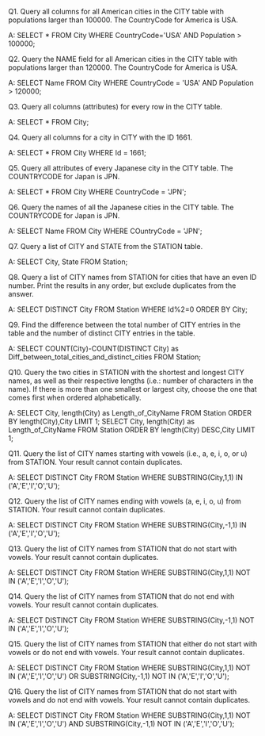 Q1. Query all columns for all American cities in the CITY table with populations larger than 100000.
The CountryCode for America is USA.

A:
      SELECT * FROM City WHERE CountryCode='USA' AND Population > 100000;

Q2. Query the NAME field for all American cities in the CITY table with populations larger than 120000.
The CountryCode for America is USA.

A:
      SELECT Name FROM City WHERE CountryCode = 'USA' AND Population > 120000;
      
Q3. Query all columns (attributes) for every row in the CITY table.

A:
      SELECT * FROM City;
      
Q4. Query all columns for a city in CITY with the ID 1661.

A:
      SELECT * FROM City WHERE Id = 1661;
      
Q5. Query all attributes of every Japanese city in the CITY table. The COUNTRYCODE for Japan is
JPN.

A:
      SELECT * FROM City WHERE CountryCode = 'JPN';

Q6. Query the names of all the Japanese cities in the CITY table. The COUNTRYCODE for Japan is
JPN.

A:
      SELECT Name FROM City WHERE COuntryCode = 'JPN';
      
Q7. Query a list of CITY and STATE from the STATION table.

A:
      SELECT City, State FROM Station;
      
Q8. Query a list of CITY names from STATION for cities that have an even ID number. Print the results
in any order, but exclude duplicates from the answer.

A: 
      SELECT DISTINCT City FROM Station WHERE Id%2=0 ORDER BY City;
      
Q9. Find the difference between the total number of CITY entries in the table and the number of
distinct CITY entries in the table.

A:
      SELECT COUNT(City)-COUNT(DISTINCT City) as Diff_between_total_cities_and_distinct_cities FROM Station;
      
Q10. Query the two cities in STATION with the shortest and longest CITY names, as well as their
respective lengths (i.e.: number of characters in the name). If there is more than one smallest or
largest city, choose the one that comes first when ordered alphabetically.

A:
      SELECT City, length(City) as Length_of_CityName FROM Station ORDER BY length(City),City LIMIT 1;
      SELECT City, length(City) as Length_of_CityName FROM Station ORDER BY length(City) DESC,City LIMIT 1;
      
Q11. Query the list of CITY names starting with vowels (i.e., a, e, i, o, or u) from STATION. Your result
cannot contain duplicates.

A:
      SELECT DISTINCT City FROM Station WHERE SUBSTRING(City,1,1) IN ('A','E','I','O','U'); 
      
Q12. Query the list of CITY names ending with vowels (a, e, i, o, u) from STATION. Your result cannot
contain duplicates.

A:
      SELECT DISTINCT City FROM Station WHERE SUBSTRING(City,-1,1) IN ('A','E','I','O','U');
      
Q13. Query the list of CITY names from STATION that do not start with vowels. Your result cannot
contain duplicates.

A:
      SELECT DISTINCT City FROM Station WHERE SUBSTRING(City,1,1) NOT IN ('A','E','I','O','U'); 
      
Q14. Query the list of CITY names from STATION that do not end with vowels. Your result cannot
contain duplicates.

A:
      SELECT DISTINCT City FROM Station WHERE SUBSTRING(City,-1,1) NOT IN ('A','E','I','O','U');
      
Q15. Query the list of CITY names from STATION that either do not start with vowels or do not end
with vowels. Your result cannot contain duplicates.

A:
      SELECT DISTINCT City 
      FROM Station 
      WHERE SUBSTRING(City,1,1) NOT IN ('A','E','I','O','U') OR SUBSTRING(City,-1,1) NOT IN ('A','E','I','O','U'); 
      
Q16. Query the list of CITY names from STATION that do not start with vowels and do not end with
vowels. Your result cannot contain duplicates.

A:
       SELECT DISTINCT City 
       FROM Station 
       WHERE SUBSTRING(City,1,1) NOT IN ('A','E','I','O','U') AND SUBSTRING(City,-1,1) NOT IN ('A','E','I','O','U');
       

      

      
